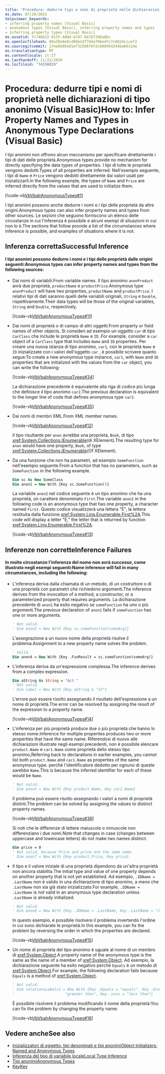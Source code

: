 ```yaml
---
title: 'Procedura: dedurre tipi e nomi di proprietà nelle dichiarazioni di tipo anonimo'
ms.date: 07/20/2015
helpviewer_keywords:
- inferring property names [Visual Basic]
- anonymous types [Visual Basic], inferring property names and types
- inferring property types [Visual Basic]
ms.assetid: 7c748b22-913f-4d9d-b747-6b7bf296a0bc
ms.openlocfilehash: 89a39e8e9cd66b1d774da70be47c7c6824cccef2
ms.sourcegitcommit: 17ee6605e01ef32506f8fdc686954244ba6911de
ms.translationtype: MT
ms.contentlocale: it-IT
ms.lasthandoff: 11/22/2019
ms.locfileid: "74350029"
---
```

# <a name="how-to-infer-property-names-and-types-in-anonymous-type-declarations-visual-basic"></a><span data-ttu-id="6f08d-102">Procedura: dedurre tipi e nomi di proprietà nelle dichiarazioni di tipo anonimo (Visual Basic)</span><span class="sxs-lookup"><span data-stu-id="6f08d-102">How to: Infer Property Names and Types in Anonymous Type Declarations (Visual Basic)</span></span>

<span data-ttu-id="6f08d-103">I tipi anonimi non offrono alcun meccanismo per specificare direttamente i tipi di dati delle proprietà.</span><span class="sxs-lookup"><span data-stu-id="6f08d-103">Anonymous types provide no mechanism for directly specifying the data types of properties.</span></span> <span data-ttu-id="6f08d-104">I tipi di tutte le proprietà vengono dedotti.</span><span class="sxs-lookup"><span data-stu-id="6f08d-104">Types of all properties are inferred.</span></span> <span data-ttu-id="6f08d-105">Nell'esempio seguente, i tipi di `Name` e `Price` vengono dedotti direttamente dai valori usati per inizializzarli.</span><span class="sxs-lookup"><span data-stu-id="6f08d-105">In the following example, the types of `Name` and `Price` are inferred directly from the values that are used to initialize them.</span></span>

[!code-vb[VbVbalrAnonymousTypes#1](~/samples/snippets/visualbasic/VS_Snippets_VBCSharp/VbVbalrAnonymousTypes/VB/Class1.vb#1)]

<span data-ttu-id="6f08d-106">I tipi anonimi possono anche dedurre i nomi e i tipi delle proprietà da altre origini.</span><span class="sxs-lookup"><span data-stu-id="6f08d-106">Anonymous types can also infer property names and types from other sources.</span></span> <span data-ttu-id="6f08d-107">Le sezioni che seguono forniscono un elenco delle circostanze in cui l'inferenza è possibile e alcuni esempi di situazioni in cui non lo è.</span><span class="sxs-lookup"><span data-stu-id="6f08d-107">The sections that follow provide a list of the circumstances where inference is possible, and examples of situations where it is not.</span></span>

## <a name="successful-inference"></a><span data-ttu-id="6f08d-108">Inferenza corretta</span><span class="sxs-lookup"><span data-stu-id="6f08d-108">Successful Inference</span></span>

#### <a name="anonymous-types-can-infer-property-names-and-types-from-the-following-sources"></a><span data-ttu-id="6f08d-109">I tipi anonimi possono dedurre i nomi e i tipi delle proprietà dalle origini seguenti:</span><span class="sxs-lookup"><span data-stu-id="6f08d-109">Anonymous types can infer property names and types from the following sources:</span></span>

- <span data-ttu-id="6f08d-110">Dai nomi di variabili.</span><span class="sxs-lookup"><span data-stu-id="6f08d-110">From variable names.</span></span> <span data-ttu-id="6f08d-111">Il tipo anonimo `anonProduct` avrà due proprietà, `productName` e `productPrice`.</span><span class="sxs-lookup"><span data-stu-id="6f08d-111">Anonymous type `anonProduct` will have two properties, `productName` and `productPrice`.</span></span> <span data-ttu-id="6f08d-112">I relativi tipi di dati saranno quelli delle variabili originali, `String` e `Double`, rispettivamente.</span><span class="sxs-lookup"><span data-stu-id="6f08d-112">Their data types will be those of the original variables, `String` and `Double`, respectively.</span></span>

  [!code-vb[VbVbalrAnonymousTypes#11](~/samples/snippets/visualbasic/VS_Snippets_VBCSharp/VbVbalrAnonymousTypes/VB/Class1.vb#11)]

- <span data-ttu-id="6f08d-113">Dai nomi di proprietà o di campo di altri oggetti.</span><span class="sxs-lookup"><span data-stu-id="6f08d-113">From property or field names of other objects.</span></span> <span data-ttu-id="6f08d-114">Si consideri ad esempio un oggetto `car` di tipo `CarClass` che include le proprietà `Name` e `ID` .</span><span class="sxs-lookup"><span data-stu-id="6f08d-114">For example, consider a `car` object of a `CarClass` type that includes `Name` and `ID` properties.</span></span> <span data-ttu-id="6f08d-115">Per creare una nuova istanza di tipo anonimo, `car1`, con le proprietà `Name` e `ID` inizializzate con i valori dell'oggetto `car` , è possibile scrivere quanto segue:</span><span class="sxs-lookup"><span data-stu-id="6f08d-115">To create a new anonymous type instance, `car1`, with `Name` and `ID` properties that are initialized with the values from the `car` object, you can write the following:</span></span>

  [!code-vb[VbVbalrAnonymousTypes#34](~/samples/snippets/visualbasic/VS_Snippets_VBCSharp/VbVbalrAnonymousTypes/VB/Class1.vb#34)]

  <span data-ttu-id="6f08d-116">La dichiarazione precedente è equivalente alla riga di codice più lunga che definisce il tipo anonimo `car2`.</span><span class="sxs-lookup"><span data-stu-id="6f08d-116">The previous declaration is equivalent to the longer line of code that defines anonymous type `car2`.</span></span>

  [!code-vb[VbVbalrAnonymousTypes#35](~/samples/snippets/visualbasic/VS_Snippets_VBCSharp/VbVbalrAnonymousTypes/VB/Class1.vb#35)]

- <span data-ttu-id="6f08d-117">Dai nomi di membri XML.</span><span class="sxs-lookup"><span data-stu-id="6f08d-117">From XML member names.</span></span>

  [!code-vb[VbVbalrAnonymousTypes#12](~/samples/snippets/visualbasic/VS_Snippets_VBCSharp/VbVbalrAnonymousTypes/VB/Class1.vb#12)]

  <span data-ttu-id="6f08d-118">Il tipo risultante per `anon` avrebbe una proprietà, `Book`, di tipo <xref:System.Collections.IEnumerable>(di XElement).</span><span class="sxs-lookup"><span data-stu-id="6f08d-118">The resulting type for `anon` would have one property, `Book`, of type <xref:System.Collections.IEnumerable>(Of XElement).</span></span>

- <span data-ttu-id="6f08d-119">Da una funzione che non ha parametri, ad esempio `SomeFunction` nell'esempio seguente.</span><span class="sxs-lookup"><span data-stu-id="6f08d-119">From a function that has no parameters, such as `SomeFunction` in the following example.</span></span>

  ```vb
  Dim sc As New SomeClass
  Dim anon1 = New With {Key sc.SomeFunction()}
  ```

  <span data-ttu-id="6f08d-120">La variabile `anon2` nel codice seguente è un tipo anonimo che ha una proprietà, un carattere denominato `First`.</span><span class="sxs-lookup"><span data-stu-id="6f08d-120">The variable `anon2` in the following code is an anonymous type that has one property, a character named `First`.</span></span> <span data-ttu-id="6f08d-121">Questo codice visualizzerà una lettera "E", la lettera restituita dalla funzione <xref:System.Linq.Enumerable.First%2A>.</span><span class="sxs-lookup"><span data-stu-id="6f08d-121">This code will display a letter "E," the letter that is returned by function <xref:System.Linq.Enumerable.First%2A>.</span></span>

  [!code-vb[VbVbalrAnonymousTypes#13](~/samples/snippets/visualbasic/VS_Snippets_VBCSharp/VbVbalrAnonymousTypes/VB/Class1.vb#13)]

## <a name="inference-failures"></a><span data-ttu-id="6f08d-122">Inferenze non corrette</span><span class="sxs-lookup"><span data-stu-id="6f08d-122">Inference Failures</span></span>

#### <a name="name-inference-will-fail-in-many-circumstances-including-the-following"></a><span data-ttu-id="6f08d-123">In molte circostanze l'inferenza del nome non avrà successo, come illustrato negli esempi seguenti:</span><span class="sxs-lookup"><span data-stu-id="6f08d-123">Name inference will fail in many circumstances, including the following:</span></span>

- <span data-ttu-id="6f08d-124">L'inferenza deriva dalla chiamata di un metodo, di un costruttore o di una proprietà con parametri che richiedono argomenti.</span><span class="sxs-lookup"><span data-stu-id="6f08d-124">The inference derives from the invocation of a method, a constructor, or a parameterized property that requires arguments.</span></span> <span data-ttu-id="6f08d-125">La dichiarazione precedente di `anon1` ha esito negativo se `someFunction` ha uno o più argomenti.</span><span class="sxs-lookup"><span data-stu-id="6f08d-125">The previous declaration of `anon1` fails if `someFunction` has one or more arguments.</span></span>

  ```vb
  ' Not valid.
  ' Dim anon3 = New With {Key sc.someFunction(someArg)}
  ```

  <span data-ttu-id="6f08d-126">L'assegnazione a un nuovo nome della proprietà risolve il problema.</span><span class="sxs-lookup"><span data-stu-id="6f08d-126">Assignment to a new property name solves the problem.</span></span>

  ```vb
  ' Valid.
  Dim anon4 = New With {Key .FunResult = sc.someFunction(someArg)}
  ```

- <span data-ttu-id="6f08d-127">L'inferenza deriva da un'espressione complessa.</span><span class="sxs-lookup"><span data-stu-id="6f08d-127">The inference derives from a complex expression.</span></span>

  ```vb
  Dim aString As String = "Act "
  ' Not valid.
  ' Dim label = New With {Key aString & "IV"}
  ```

  <span data-ttu-id="6f08d-128">L'errore può essere risolto assegnando il risultato dell'espressione a un nome di proprietà.</span><span class="sxs-lookup"><span data-stu-id="6f08d-128">The error can be resolved by assigning the result of the expression to a property name.</span></span>

  [!code-vb[VbVbalrAnonymousTypes#14](~/samples/snippets/visualbasic/VS_Snippets_VBCSharp/VbVbalrAnonymousTypes/VB/Class1.vb#14)]

- <span data-ttu-id="6f08d-129">L'inferenza per più proprietà produce due o più proprietà che hanno lo stesso nome.</span><span class="sxs-lookup"><span data-stu-id="6f08d-129">Inference for multiple properties produces two or more properties that have the same name.</span></span> <span data-ttu-id="6f08d-130">Riferendosi di nuovo alle dichiarazioni illustrate negli esempi precedenti, non è possibile elencare `product.Name` e `car1.Name` come proprietà dello stesso tipo anonimo,</span><span class="sxs-lookup"><span data-stu-id="6f08d-130">Referring back to declarations in earlier examples, you cannot list both `product.Name` and `car1.Name` as properties of the same anonymous type.</span></span> <span data-ttu-id="6f08d-131">perché l'identificatore dedotto per ognuno di queste sarebbe `Name`.</span><span class="sxs-lookup"><span data-stu-id="6f08d-131">This is because the inferred identifier for each of these would be `Name`.</span></span>

  ```vb
  ' Not valid.
  ' Dim anon5 = New With {Key product.Name, Key car1.Name}
  ```

  <span data-ttu-id="6f08d-132">Il problema può essere risolto assegnando i valori a nomi di proprietà distinti.</span><span class="sxs-lookup"><span data-stu-id="6f08d-132">The problem can be solved by assigning the values to distinct property names.</span></span>

  [!code-vb[VbVbalrAnonymousTypes#36](~/samples/snippets/visualbasic/VS_Snippets_VBCSharp/VbVbalrAnonymousTypes/VB/Class1.vb#36)]

  <span data-ttu-id="6f08d-133">Si noti che le differenze di lettere maiuscole o minuscole non differenziano i due nomi.</span><span class="sxs-lookup"><span data-stu-id="6f08d-133">Note that changes in case (changes between uppercase and lowercase letters) do not make two names distinct.</span></span>

  ```vb
  Dim price = 0
  ' Not valid, because Price and price are the same name.
  ' Dim anon7 = New With {Key product.Price, Key price}
  ```

- <span data-ttu-id="6f08d-134">Il tipo e il valore iniziale di una proprietà dipendono da un'altra proprietà non ancora stabilita.</span><span class="sxs-lookup"><span data-stu-id="6f08d-134">The initial type and value of one property depends on another property that is not yet established.</span></span> <span data-ttu-id="6f08d-135">Ad esempio, `.IDName = .LastName` non è valido in una dichiarazione di tipo anonimo, a meno che `.LastName` non sia già stato inizializzato.</span><span class="sxs-lookup"><span data-stu-id="6f08d-135">For example, `.IDName = .LastName` is not valid in an anonymous type declaration unless `.LastName` is already initialized.</span></span>

  ```vb
  ' Not valid.
  ' Dim anon8 = New With {Key .IDName = .LastName, Key .LastName = "Jones"}
  ```

  <span data-ttu-id="6f08d-136">In questo esempio, è possibile risolvere il problema invertendo l'ordine in cui sono dichiarate le proprietà.</span><span class="sxs-lookup"><span data-stu-id="6f08d-136">In this example, you can fix the problem by reversing the order in which the properties are declared.</span></span>

  [!code-vb[VbVbalrAnonymousTypes#15](~/samples/snippets/visualbasic/VS_Snippets_VBCSharp/VbVbalrAnonymousTypes/VB/Class1.vb#15)]

- <span data-ttu-id="6f08d-137">Un nome di proprietà del tipo anonimo è uguale al nome di un membro di <xref:System.Object>.</span><span class="sxs-lookup"><span data-stu-id="6f08d-137">A property name of the anonymous type is the same as the name of a member of <xref:System.Object>.</span></span> <span data-ttu-id="6f08d-138">Ad esempio, la dichiarazione seguente ha esito negativo perché `Equals` è un metodo di <xref:System.Object>.</span><span class="sxs-lookup"><span data-stu-id="6f08d-138">For example, the following declaration fails because `Equals` is a method of <xref:System.Object>.</span></span>

  ```vb
  ' Not valid.
  ' Dim relationsLabels1 = New With {Key .Equals = "equals", Key .Greater = _
  '                       "greater than", Key .Less = "less than"}
  ```

  <span data-ttu-id="6f08d-139">È possibile risolvere il problema modificando il nome della proprietà:</span><span class="sxs-lookup"><span data-stu-id="6f08d-139">You can fix the problem by changing the property name:</span></span>

  [!code-vb[VbVbalrAnonymousTypes#16](~/samples/snippets/visualbasic/VS_Snippets_VBCSharp/VbVbalrAnonymousTypes/VB/Class1.vb#16)]

## <a name="see-also"></a><span data-ttu-id="6f08d-140">Vedere anche</span><span class="sxs-lookup"><span data-stu-id="6f08d-140">See also</span></span>

- [<span data-ttu-id="6f08d-141">Inizializzatori di oggetto: tipi denominati e tipi anonimi</span><span class="sxs-lookup"><span data-stu-id="6f08d-141">Object Initializers: Named and Anonymous Types</span></span>](../../../../visual-basic/programming-guide/language-features/objects-and-classes/object-initializers-named-and-anonymous-types.md)
- [<span data-ttu-id="6f08d-142">Inferenza del tipo di variabile locale</span><span class="sxs-lookup"><span data-stu-id="6f08d-142">Local Type Inference</span></span>](../../../../visual-basic/programming-guide/language-features/variables/local-type-inference.md)
- [<span data-ttu-id="6f08d-143">Tipi anonimi</span><span class="sxs-lookup"><span data-stu-id="6f08d-143">Anonymous Types</span></span>](../../../../visual-basic/programming-guide/language-features/objects-and-classes/anonymous-types.md)
- [<span data-ttu-id="6f08d-144">Key</span><span class="sxs-lookup"><span data-stu-id="6f08d-144">Key</span></span>](../../../../visual-basic/language-reference/modifiers/key.md)
